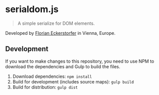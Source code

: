 serialdom.js
============

> A simple serialize for DOM elements.

Developed by [Florian Eckerstorfer](https://florian.ec) in Vienna, Europe.

Development
-----------

If you want to make changes to this repository, you need to use NPM to download the dependencies and Gulp to build the
files.

1. Download dependencies: `npm install`
2. Build for development (includes source maps): `gulp build`
3. Build for distribution: `gulp dist`
